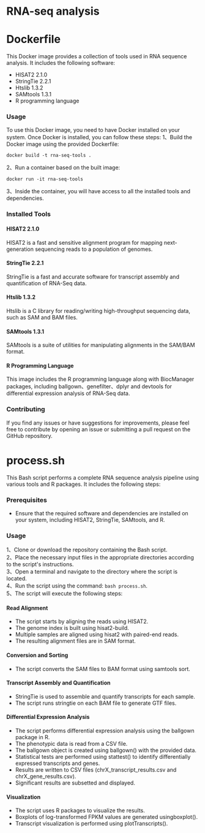 # RNA-seq analysis
# Dockerfile
This Docker image provides a collection of tools used in RNA sequence analysis. It includes the following software:
- HISAT2 2.1.0
- StringTie 2.2.1
- Htslib 1.3.2
- SAMtools 1.3.1
- R programming language
### Usage
To use this Docker image, you need to have Docker installed on your system. Once Docker is installed, you can follow these steps:
1、Build the Docker image using the provided Dockerfile:
```
docker build -t rna-seq-tools .
```
2、Run a container based on the built image:
```
docker run -it rna-seq-tools
```
3、Inside the container, you will have access to all the installed tools and dependencies.
### Installed Tools
#### HISAT2 2.1.0
HISAT2 is a fast and sensitive alignment program for mapping next-generation sequencing reads to a population of genomes.
#### StringTie 2.2.1
StringTie is a fast and accurate software for transcript assembly and quantification of RNA-Seq data.
#### Htslib 1.3.2
Htslib is a C library for reading/writing high-throughput sequencing data, such as SAM and BAM files.
#### SAMtools 1.3.1
SAMtools is a suite of utilities for manipulating alignments in the SAM/BAM format.
#### R Programming Language
This image includes the R programming language along with BiocManager packages, including ballgown、genefilter、dplyr and devtools for differential expression analysis of RNA-Seq data.
### Contributing
If you find any issues or have suggestions for improvements, please feel free to contribute by opening an issue or submitting a pull request on the GitHub repository.



# process.sh
This Bash script performs a complete RNA sequence analysis pipeline using various tools and R packages. It includes the following steps:
### Prerequisites
- Ensure that the required software and dependencies are installed on your system, including HISAT2, StringTie, SAMtools, and R.
### Usage
1、Clone or download the repository containing the Bash script.  
2、Place the necessary input files in the appropriate directories according to the script's instructions.  
3、Open a terminal and navigate to the directory where the script is located.  
4、Run the script using the command: ​```bash process.sh​```.  
5、The script will execute the following steps:
#### Read Alignment
- The script starts by aligning the reads using HISAT2.
- The genome index is built using ​hisat2-build​.
- Multiple samples are aligned using ​hisat2​ with paired-end reads.
- The resulting alignment files are in SAM format.
#### Conversion and Sorting
- The script converts the SAM files to BAM format using ​samtools sort​.
#### Transcript Assembly and Quantification
- StringTie is used to assemble and quantify transcripts for each sample.
- The script runs ​stringtie​ on each BAM file to generate GTF files.
#### Differential Expression Analysis
- The script performs differential expression analysis using the ballgown package in R.
- The phenotypic data is read from a CSV file.
- The ballgown object is created using ​ballgown()​ with the provided data.
- Statistical tests are performed using ​stattest()​ to identify differentially expressed transcripts and genes.
- Results are written to CSV files (​chrX_transcript_results.csv​ and ​chrX_gene_results.csv​).
- Significant results are subsetted and displayed.
#### Visualization
- The script uses R packages to visualize the results.
- Boxplots of log-transformed FPKM values are generated using ​boxplot()​.
- Transcript visualization is performed using ​plotTranscripts()​.
